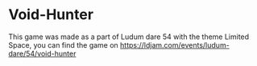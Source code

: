 # Void-Hunter
This game was made as a part of Ludum dare 54 with the theme Limited Space, you can find the game on https://ldjam.com/events/ludum-dare/54/void-hunter
